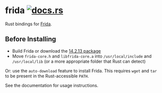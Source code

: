 # frida [![docs.rs](https://docs.rs/frida/badge.svg)](https://docs.rs/frida)

Rust bindings for [Frida](https://frida.re).

## Before Installing

- Build Frida or download the [14.2.13 package](https://github.com/frida/frida/releases/tag/14.2.13)
- Move `frida-core.h` and `libfrida-core.a` into `/usr/local/include` and `/usr/local/lib` (or a more appropriate folder that Rust can detect)

Or: use the `auto-download` feature to install Frida. This requires
`wget` and `tar` to be present in the Rust-accessible `PATH`.

See the documentation for usage instructions.
